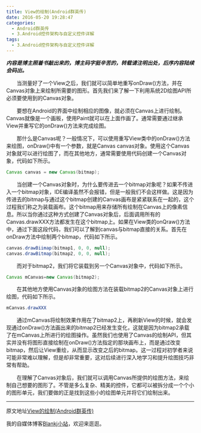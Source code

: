 ```yaml
---
title: View的绘制(Android群英传)
date: 2016-05-20 19:28:47
categories:
  - Android群英传
  - 3.Android控件架构与自定义控件详解
tags:
  - 3.Android控件架构与自定义控件详解
---
```


***内容是博主照着书敲出来的，博主码字挺辛苦的，转载请注明出处，后序内容陆续会码出。***

　　当测量好了一个View之后，我们就可以简单地重写onDraw()方法，并在Canvas对象上来绘制所需要的图形。首先我们来了解一下利用系统2D绘图API所必须要使用到的Canvas对象。

　　要想在Android的界面中绘制相应的图像，就必须在Canvas上进行绘制。Canvas就像是一个画板，使用Paint就可以在上面作画了。通常需要通过继承View并重写它的onDraw()方法来完成绘图。
<!--more-->
　　那什么是Canvas呢？一般情况下，可以使用重写View类中的onDraw()方法来绘图，onDraw()中有一个参数，就是Canvas canvas对象。使用这个Canvas对象就可以进行绘图了，而在其他地方，通常需要使用代码创建一个Canvas对象，代码如下所示。

```java
Canvas canvas = new Canvas(bitmap);
```

　　当创建一个Canvas对象时，为什么要传进去一个bitmap对象呢？如果不传进入一个bitmap对象，IDE编译虽然不会报错，但是一般我们不会这样做。这是因为传进去的bitmap与通过这个bitmap创建的Canvas画布是紧紧联系在一起的，这个过程我们称之为装载画布。这个bitmap用来存储所有绘制在Canvas上的像素信息。所以当你通过这种方式创建了Canvas对象后，后面调用所有的Canvas.drawXXX方法都发生在这个bitmap上。如果在View类的onQraw()方法中，通过下面这段代码，我们可以了解到canvas与bitmap直接的关系。首先在onDraw方法中绘制两个bitmap，代码如下所示。

```java
canvas.drawBiimap(bitmap1, 0, 0, null);
canvas.drawBitmap(bitmap2, 0, 0, null);
```
　　而对于bitmap2，我们将它装载到另一个Canvas对象中，代码如下所示。

```java
Canvas mCanvas=new Canvas(bitmap2);
```

　　在其他地方使用Canvas对象的绘图方法在装载bitmap2的Canvas对象上进行绘图，代码如下所示。

```java
mCanvas.drawXXX
```

　　通过mCanvas将绘制效果作用在了bitmap2上，再刷新View的时候，就会发现通过onDraw()方法画出来的bitmap2已经发生变化，这就是因为bitmap2承载了在mCanvas上所进行的绘图操作。虽然我们也使用了Canvas的绘制API，但其实并没有将图形直接绘制在onDraw()方法指定的那块画布上，而是通过改变bitmap，然后让View重绘，从而显示改变之后的bitmap。这一过程对初学者来说可能非常难以理解，但是却非常重要，这对后续进行深入地学习和提升绘图技巧非常有帮助。

　　在理解了Canvas对象后，我们就可以调用Canvas所提供的绘图方法，来绘制自己想要的图形了。不管是多么复杂、精美的控件，它都可以被拆分成一个个小的图形单元，我们要做的正是找到这些小的绘图单元并将它们绘制出来。

* * *

原文地址[View的绘制(Android群英传)][passage_url]

我的自媒体博客[Blankj小站](http://blankj.com/)，欢迎来逛逛。

[passage_url]: http://blankj.com/2016/05/20/View的绘制(Android群英传)/